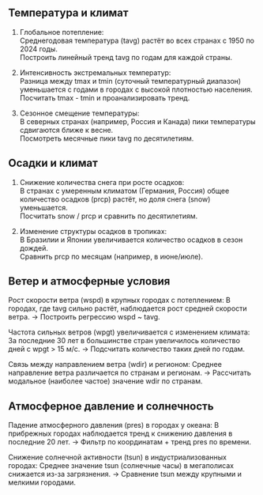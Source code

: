 ## Температура и климат
1. Глобальное потепление:  
Среднегодовая температура (tavg) растёт во всех странах с 1950 по 2024 годы.  
Построить линейный тренд tavg по годам для каждой страны.

2. Интенсивность экстремальных температур:  
Разница между tmax и tmin (суточный температурный диапазон) уменьшается с годами в городах с высокой плотностью населения.    
Посчитать tmax - tmin и проанализировать тренд.

3. Сезонное смещение температуры:  
В северных странах (например, Россия и Канада) пики температуры сдвигаются ближе к весне.  
Посмотреть месячные пики tavg по десятилетиям.

## Осадки и климат
1. Снижение количества снега при росте осадков:  
В странах с умеренным климатом (Германия, Россия) общее количество осадков (prcp) растёт, но доля снега (snow) уменьшается.  
Посчитать snow / prcp и сравнить по десятилетиям.

2. Изменение структуры осадков в тропиках:  
В Бразилии и Японии увеличивается количество осадков в сезон дождей.  
Сравнить prcp по месяцам (например, в июне/июле).

## Ветер и атмосферные условия
Рост скорости ветра (wspd) в крупных городах с потеплением:
В городах, где tavg сильно растёт, наблюдается рост средней скорости ветра.
→ Построить регрессию wspd ~ tavg.

Частота сильных ветров (wpgt) увеличивается с изменением климата:
За последние 30 лет в большинстве стран увеличилось количество дней с wpgt > 15 м/с.
→ Подсчитать количество таких дней по годам.

Связь между направлением ветра (wdir) и регионом:
Среднее направление ветра различается по странам и регионам.
→ Рассчитать модальное (наиболее частое) значение wdir по странам.

## Атмосферное давление и солнечность
Падение атмосферного давления (pres) в городах у океана:
В прибрежных городах наблюдается тренд к снижению давления в последние 20 лет.
→ Фильтр по координатам + тренд pres по времени.

Снижение солнечной активности (tsun) в индустриализованных городах:
Среднее значение tsun (солнечные часы) в мегаполисах снижается из-за загрязнения.
→ Сравнение tsun между крупными и мелкими городами.

